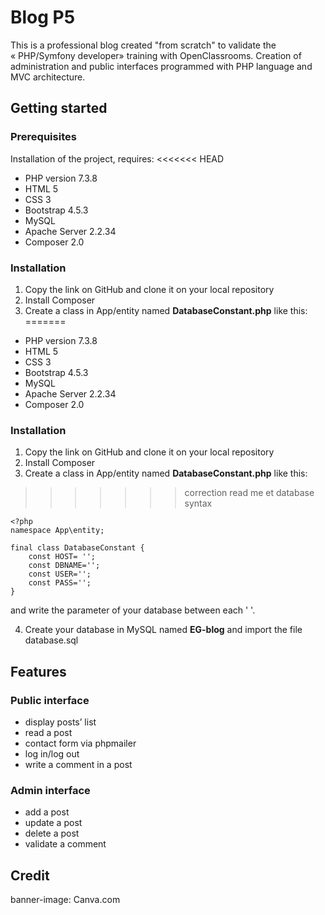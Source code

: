 # Blog P5

This is a professional blog created "from scratch" to validate the « PHP/Symfony developer» training with OpenClassrooms. Creation of administration and public interfaces programmed with PHP language and MVC architecture. 

## Getting started
### Prerequisites

Installation of the project, requires:
<<<<<<< HEAD
* PHP version 7.3.8
* HTML 5
* CSS 3
* Bootstrap 4.5.3
* MySQL
* Apache Server 2.2.34
* Composer 2.0

### Installation
1. Copy the link on GitHub and clone it on your local repository
2. Install Composer
3. Create a class in App/entity named __DatabaseConstant.php__ like this:
=======
  * PHP version 7.3.8
  * HTML 5
  * CSS 3
  * Bootstrap 4.5.3
  * MySQL
  * Apache Server 2.2.34
  * Composer 2.0

### Installation
 1. Copy the link on GitHub and clone it on your local repository
 2. Install Composer
 3. Create a class in App/entity named __DatabaseConstant.php__ like this:
>>>>>>> correction read me et database syntax

```
<?php 
namespace App\entity;

final class DatabaseConstant {
    const HOST= '';
    const DBNAME='';
    const USER='';
    const PASS='';
}
```
and write the parameter of your database between each ' '. 

4. Create your database in MySQL named __EG-blog__ and import the file database.sql

## Features
### Public interface
  * display posts’ list
  * read a post
  * contact form via phpmailer
  * log in/log out
  * write a comment in a post

### Admin interface
  * add a post
  * update a post
  * delete a post
  * validate a comment

## Credit
banner-image: Canva.com
